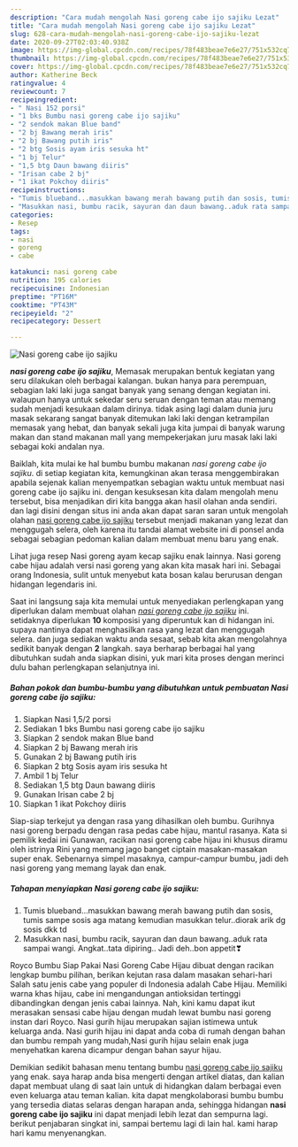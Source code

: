 ```yaml
---
description: "Cara mudah mengolah Nasi goreng cabe ijo sajiku Lezat"
title: "Cara mudah mengolah Nasi goreng cabe ijo sajiku Lezat"
slug: 628-cara-mudah-mengolah-nasi-goreng-cabe-ijo-sajiku-lezat
date: 2020-09-27T02:03:40.938Z
image: https://img-global.cpcdn.com/recipes/78f483beae7e6e27/751x532cq70/nasi-goreng-cabe-ijo-sajiku-foto-resep-utama.jpg
thumbnail: https://img-global.cpcdn.com/recipes/78f483beae7e6e27/751x532cq70/nasi-goreng-cabe-ijo-sajiku-foto-resep-utama.jpg
cover: https://img-global.cpcdn.com/recipes/78f483beae7e6e27/751x532cq70/nasi-goreng-cabe-ijo-sajiku-foto-resep-utama.jpg
author: Katherine Beck
ratingvalue: 4
reviewcount: 7
recipeingredient:
- " Nasi 152 porsi"
- "1 bks Bumbu nasi goreng cabe ijo sajiku"
- "2 sendok makan Blue band"
- "2 bj Bawang merah iris"
- "2 bj Bawang putih iris"
- "2 btg Sosis ayam iris sesuka ht"
- "1 bj Telur"
- "1,5 btg Daun bawang diiris"
- "Irisan cabe 2 bj"
- "1 ikat Pokchoy diiris"
recipeinstructions:
- "Tumis blueband...masukkan bawang merah bawang putih dan sosis, tumis sampe sosis aga matang kemudian masukkan telur..diorak arik dg sosis dkk td"
- "Masukkan nasi, bumbu racik, sayuran dan daun bawang..aduk rata sampai wangi. Angkat..tata dipiring.. Jadi deh..bon appetit❣"
categories:
- Resep
tags:
- nasi
- goreng
- cabe

katakunci: nasi goreng cabe 
nutrition: 195 calories
recipecuisine: Indonesian
preptime: "PT16M"
cooktime: "PT43M"
recipeyield: "2"
recipecategory: Dessert

---
```



![Nasi goreng cabe ijo sajiku](https://img-global.cpcdn.com/recipes/78f483beae7e6e27/751x532cq70/nasi-goreng-cabe-ijo-sajiku-foto-resep-utama.jpg)

<b><i>nasi goreng cabe ijo sajiku</i></b>, Memasak merupakan bentuk kegiatan yang seru dilakukan oleh berbagai kalangan. bukan hanya para perempuan, sebagian laki laki juga sangat banyak yang senang dengan kegiatan ini. walaupun hanya untuk sekedar seru seruan dengan teman atau memang sudah menjadi kesukaan dalam dirinya. tidak asing lagi dalam dunia juru masak sekarang sangat banyak ditemukan laki laki dengan ketrampilan memasak yang hebat, dan banyak sekali juga kita jumpai di banyak warung makan dan stand makanan mall yang mempekerjakan juru masak laki laki sebagai koki andalan nya.

Baiklah, kita mulai ke hal bumbu bumbu makanan <i>nasi goreng cabe ijo sajiku</i>. di setiap kegiatan kita, kemungkinan akan terasa menggembirakan apabila sejenak kalian menyempatkan sebagian waktu untuk membuat nasi goreng cabe ijo sajiku ini. dengan kesuksesan kita dalam mengolah menu tersebut, bisa menjadikan diri kita bangga akan hasil olahan anda sendiri. dan lagi disini dengan situs ini anda akan dapat saran saran untuk mengolah olahan <u>nasi goreng cabe ijo sajiku</u> tersebut menjadi makanan yang lezat dan menggugah selera, oleh karena itu tandai alamat website ini di ponsel anda sebagai sebagian pedoman kalian dalam membuat menu baru yang enak.

Lihat juga resep Nasi goreng ayam kecap sajiku enak lainnya. Nasi goreng cabe hijau adalah versi nasi goreng yang akan kita masak hari ini. Sebagai orang Indonesia, sulit untuk menyebut kata bosan kalau berurusan dengan hidangan legendaris ini.


Saat ini langsung saja kita memulai untuk menyediakan perlengkapan yang diperlukan dalam membuat olahan <u><i>nasi goreng cabe ijo sajiku</i></u> ini. setidaknya diperlukan <b>10</b> komposisi yang diperuntuk kan di hidangan ini. supaya nantinya dapat menghasilkan rasa yang lezat dan menggugah selera. dan juga sediakan waktu anda sesaat, sebab kita akan mengolahnya sedikit banyak dengan <b>2</b> langkah. saya berharap berbagai hal yang dibutuhkan sudah anda siapkan disini, yuk mari kita proses dengan merinci dulu bahan perlengkapan selanjutnya ini.

<!--inarticleads1-->

##### Bahan pokok dan bumbu-bumbu yang dibutuhkan untuk pembuatan Nasi goreng cabe ijo sajiku:

1. Siapkan  Nasi 1,5/2 porsi
1. Sediakan 1 bks Bumbu nasi goreng cabe ijo sajiku
1. Siapkan 2 sendok makan Blue band
1. Siapkan 2 bj Bawang merah iris
1. Gunakan 2 bj Bawang putih iris
1. Siapkan 2 btg Sosis ayam iris sesuka ht
1. Ambil 1 bj Telur
1. Sediakan 1,5 btg Daun bawang diiris
1. Gunakan Irisan cabe 2 bj
1. Siapkan 1 ikat Pokchoy diiris


Siap-siap terkejut ya dengan rasa yang dihasilkan oleh bumbu. Gurihnya nasi goreng berpadu dengan rasa pedas cabe hijau, mantul rasanya. Kata si pemilik kedai ini Gunawan, racikan nasi goreng cabe hijau ini khusus diramu oleh istrinya Rini yang memang jago banget ciptain masakan-masakan super enak. Sebenarnya simpel masaknya, campur-campur bumbu, jadi deh nasi goreng yang memang layak dan enak. 

<!--inarticleads2-->

##### Tahapan menyiapkan Nasi goreng cabe ijo sajiku:

1. Tumis blueband...masukkan bawang merah bawang putih dan sosis, tumis sampe sosis aga matang kemudian masukkan telur..diorak arik dg sosis dkk td
1. Masukkan nasi, bumbu racik, sayuran dan daun bawang..aduk rata sampai wangi. Angkat..tata dipiring.. Jadi deh..bon appetit❣


Royco Bumbu Siap Pakai Nasi Goreng Cabe Hijau dibuat dengan racikan lengkap bumbu pilihan, berikan kejutan rasa dalam masakan sehari-hari Salah satu jenis cabe yang populer di Indonesia adalah Cabe Hijau. Memiliki warna khas hijau, cabe ini mengandungan antioksidan tertinggi dibandingkan dengan jenis cabai lainnya. Nah, kini kamu dapat ikut merasakan sensasi cabe hijau dengan mudah lewat bumbu nasi goreng instan dari Royco. Nasi gurih hijau merupakan sajian istimewa untuk keluarga anda. Nasi gurih hijau ini dapat anda coba di rumah dengan bahan dan bumbu rempah yang mudah,Nasi gurih hijau selain enak juga menyehatkan karena dicampur dengan bahan sayur hijau. 

Demikian sedikit bahasan menu tentang bumbu <u>nasi goreng cabe ijo sajiku</u> yang enak. saya harap anda bisa mengerti dengan artikel diatas, dan kalian dapat membuat ulang di saat lain untuk di hidangkan dalam berbagai even even keluarga atau teman kalian. kita dapat mengkolaborasi bumbu bumbu yang tersedia diatas selaras dengan harapan anda, sehingga hidangan <b>nasi goreng cabe ijo sajiku</b> ini dapat menjadi lebih lezat dan sempurna lagi. berikut penjabaran singkat ini, sampai bertemu lagi di lain hal. kami harap hari kamu menyenangkan.
